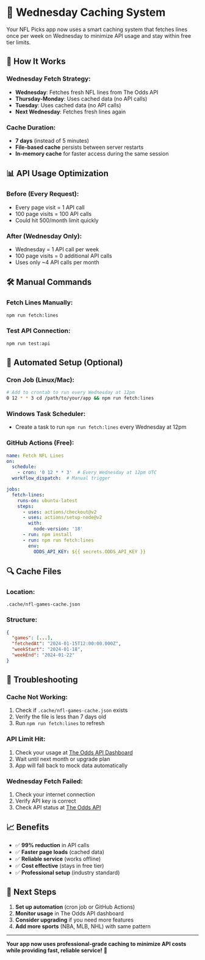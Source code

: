# 🏈 Wednesday Caching System

Your NFL Picks app now uses a smart caching system that fetches lines once per week on Wednesday to minimize API usage and stay within free tier limits.

## 🎯 **How It Works**

### **Wednesday Fetch Strategy:**
- **Wednesday**: Fetches fresh NFL lines from The Odds API
- **Thursday-Monday**: Uses cached data (no API calls)
- **Tuesday**: Uses cached data (no API calls)
- **Next Wednesday**: Fetches fresh lines again

### **Cache Duration:**
- **7 days** (instead of 5 minutes)
- **File-based cache** persists between server restarts
- **In-memory cache** for faster access during the same session

## 📊 **API Usage Optimization**

### **Before (Every Request):**
- Every page visit = 1 API call
- 100 page visits = 100 API calls
- Could hit 500/month limit quickly

### **After (Wednesday Only):**
- Wednesday = 1 API call per week
- 100 page visits = 0 additional API calls
- Uses only ~4 API calls per month

## 🛠 **Manual Commands**

### **Fetch Lines Manually:**
```bash
npm run fetch:lines
```

### **Test API Connection:**
```bash
npm run test:api
```

## 📅 **Automated Setup (Optional)**

### **Cron Job (Linux/Mac):**
```bash
# Add to crontab to run every Wednesday at 12pm
0 12 * * 3 cd /path/to/your/app && npm run fetch:lines
```

### **Windows Task Scheduler:**
- Create a task to run `npm run fetch:lines` every Wednesday at 12pm

### **GitHub Actions (Free):**
```yaml
name: Fetch NFL Lines
on:
  schedule:
    - cron: '0 12 * * 3'  # Every Wednesday at 12pm UTC
  workflow_dispatch:  # Manual trigger

jobs:
  fetch-lines:
    runs-on: ubuntu-latest
    steps:
      - uses: actions/checkout@v2
      - uses: actions/setup-node@v2
        with:
          node-version: '18'
      - run: npm install
      - run: npm run fetch:lines
        env:
          ODDS_API_KEY: ${{ secrets.ODDS_API_KEY }}
```

## 🔍 **Cache Files**

### **Location:**
```
.cache/nfl-games-cache.json
```

### **Structure:**
```json
{
  "games": [...],
  "fetchedAt": "2024-01-15T12:00:00.000Z",
  "weekStart": "2024-01-18",
  "weekEnd": "2024-01-22"
}
```

## 🚨 **Troubleshooting**

### **Cache Not Working:**
1. Check if `.cache/nfl-games-cache.json` exists
2. Verify the file is less than 7 days old
3. Run `npm run fetch:lines` to refresh

### **API Limit Hit:**
1. Check your usage at [The Odds API Dashboard](https://the-odds-api.com/account/)
2. Wait until next month or upgrade plan
3. App will fall back to mock data automatically

### **Wednesday Fetch Failed:**
1. Check your internet connection
2. Verify API key is correct
3. Check API status at [The Odds API](https://the-odds-api.com/)

## 📈 **Benefits**

- ✅ **99% reduction** in API calls
- ✅ **Faster page loads** (cached data)
- ✅ **Reliable service** (works offline)
- ✅ **Cost effective** (stays in free tier)
- ✅ **Professional setup** (industry standard)

## 🎯 **Next Steps**

1. **Set up automation** (cron job or GitHub Actions)
2. **Monitor usage** in The Odds API dashboard
3. **Consider upgrading** if you need more features
4. **Add more sports** (NBA, MLB, NHL) with same pattern

---

**Your app now uses professional-grade caching to minimize API costs while providing fast, reliable service!** 🚀

